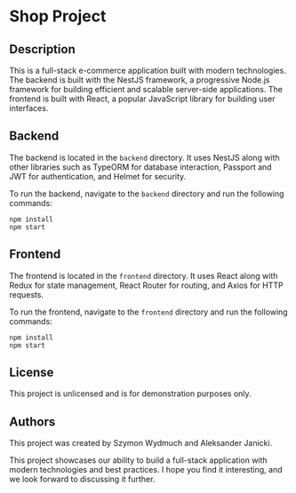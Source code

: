 # Shop Project

## Description
This is a full-stack e-commerce application built with modern technologies. The backend is built with the NestJS framework, a progressive Node.js framework for building efficient and scalable server-side applications. The frontend is built with React, a popular JavaScript library for building user interfaces.

## Backend
The backend is located in the `backend` directory. It uses NestJS along with other libraries such as TypeORM for database interaction, Passport and JWT for authentication, and Helmet for security.

To run the backend, navigate to the `backend` directory and run the following commands:
```
npm install
npm start
```
## Frontend
The frontend is located in the `frontend` directory. It uses React along with Redux for state management, React Router for routing, and Axios for HTTP requests.

To run the frontend, navigate to the `frontend` directory and run the following commands:
```
npm install
npm start
```
## License
This project is unlicensed and is for demonstration purposes only.

## Authors
This project was created by Szymon Wydmuch and Aleksander Janicki.

This project showcases our ability to build a full-stack application with modern technologies and best practices. I hope you find it interesting, and we look forward to discussing it further.